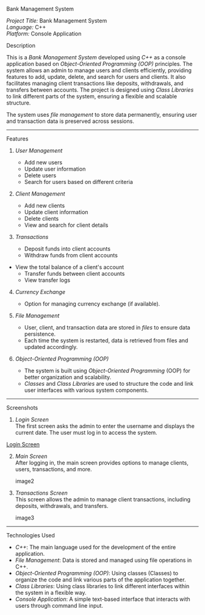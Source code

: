 
Bank Management System

*Project Title:* Bank Management System  
*Language:* C++  
*Platform:* Console Application  

Description

This is a *Bank Management System* developed using *C++* as a console application based on *Object-Oriented Programming (OOP)* principles.
The system allows an admin to manage users and clients efficiently, providing features to add, update, delete, and search for users and clients.
It also facilitates managing client transactions like deposits, withdrawals, and transfers between accounts. 
The project is designed using *Class Libraries* to link different parts of the system, ensuring a flexible and scalable structure.

The system uses *file management* to store data permanently,
ensuring user and transaction data is preserved across sessions.

---

Features

1. *User Management*
   - Add new users
   - Update user information
   - Delete users
   - Search for users based on different criteria

2. *Client Management*
   - Add new clients
   - Update client information
   - Delete clients
   - View and search for client details

3. *Transactions*
   - Deposit funds into client accounts
   - Withdraw funds from client accounts

- View the total balance of a client's account
   - Transfer funds between client accounts
   - View transfer logs

4. *Currency Exchange*  
   - Option for managing currency exchange (if available).

5. *File Management*
   - User, client, and transaction data are stored in *files* to ensure data persistence.
   - Each time the system is restarted, data is retrieved from files and updated accordingly.

6. *Object-Oriented Programming (OOP)*
   - The system is built using *Object-Oriented Programming* (OOP) for better organization and scalability.
   - *Classes* and *Class Libraries* are used to structure the code and link user interfaces with various system components.

---

Screenshots

1. *Login Screen*  
   The first screen asks the admin to enter the username and displays the current date.
   The user must log in to access the system.
  

[Login Screen](https://github.com/RABHI7738/Bank-Management-System/raw/main/Images/Login%20Screen.png)

2. *Main Screen*  
   After logging in, the main screen provides options to manage clients, users, transactions, and more.

   image2

3. *Transactions Screen*  
   This screen allows the admin to manage client transactions, including deposits, withdrawals, and transfers.

   image3

---

Technologies Used

- *C++*: The main language used for the development of the entire application.
- *File Management*: Data is stored and managed using file operations in C++.
- *Object-Oriented Programming (OOP)*: Using classes (Classes) to organize the code and link various parts of the application together.
- *Class Libraries*: Using class libraries to link different interfaces within the system in a flexible way.
- *Console Application*: A simple text-based interface that interacts with users through command line input.
